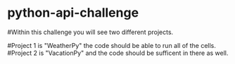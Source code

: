 # python-api-challenge

#Within this challenge you will see two different projects. 

#Project 1 is "WeatherPy" the code should be able to run all of the cells.
#Project 2 is "VacationPy" and the code should be sufficent in there as well. 
